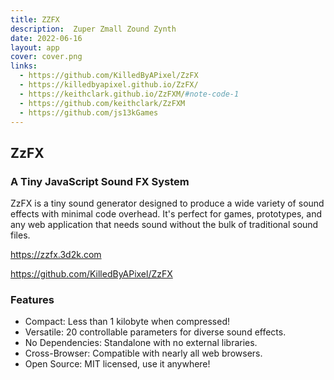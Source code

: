 ```yaml
---
title: ZZFX
description:  Zuper Zmall Zound Zynth
date: 2022-06-16
layout: app
cover: cover.png
links:
  - https://github.com/KilledByAPixel/ZzFX
  - https://killedbyapixel.github.io/ZzFX/
  - https://keithclark.github.io/ZzFXM/#note-code-1
  - https://github.com/keithclark/ZzFXM
  - https://github.com/js13kGames
---
```


<script setup>
import { defineClientComponent } from 'vitepress'

const SynthZzfx = defineClientComponent(() => {
  return import('./SynthZzfx.vue')
})

import { onBeforeUnmount, onMounted } from "vue";
import { synthEnabled } from "#/use";

onMounted(() => synthEnabled.value = false)
onBeforeUnmount(() => synthEnabled.value = true)
</script>

<SynthZzfx/>


## ZzFX

### A Tiny JavaScript Sound FX System

ZzFX is a tiny sound generator designed to produce a wide variety of sound effects with minimal code overhead. It's perfect for games, prototypes, and any web application that needs sound without the bulk of traditional sound files.

https://zzfx.3d2k.com 

https://github.com/KilledByAPixel/ZzFX

### Features

- Compact: Less than 1 kilobyte when compressed!
- Versatile: 20 controllable parameters for diverse sound effects.
- No Dependencies: Standalone with no external libraries.
- Cross-Browser: Compatible with nearly all web browsers.
- Open Source: MIT licensed, use it anywhere!
